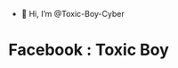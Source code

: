 - 👋 Hi, I’m @Toxic-Boy-Cyber
<h1>Facebook : Toxic Boy<h1>

<!---
Toxic-Boy-Cyber/Toxic-Boy-Cyber is a ✨ special ✨ repository because its `README.md` (this file) appears on your GitHub profile.
You can click the Preview link to take a look at your changes.
--->
